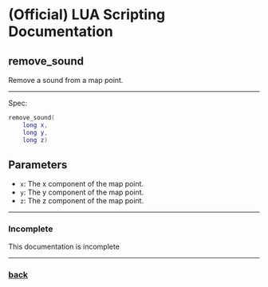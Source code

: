 
# (Official) LUA Scripting Documentation

## remove_sound

Remove a sound from a map point.

___

Spec:

```lua
remove_sound(
	long x,
	long y,
	long z)
```

## Parameters

- `x`: The x component of the map point.
- `y`: The y component of the map point.
- `z`: The z component of the map point.

___

### Incomplete

This documentation is incomplete

___

### [back](../sound)
